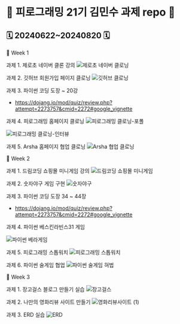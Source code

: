 # 🦾 피로그래밍 21기 김민수 과제 repo 🦾
## 🗓️ 20240622~20240820 🗓️

📌 Week 1

과제 1. 제로초 네이버 클론 강의
![제로초 네이버 클로닝](https://github.com/Pirogramming-21/Kim-Minsoo/assets/173602208/8ff84c6a-9508-4b20-a746-380fd9620361)

과제 2. 깃허브 회원가입 페이지 클로닝
![깃허브 클로닝](https://github.com/Pirogramming-21/Kim-Minsoo/assets/173602208/288c4653-d95e-4311-99ad-99a0533651f3)

과제 3. 파이썬 코딩 도장 ~ 20강
- https://dojang.io/mod/quiz/review.php?attempt=2273757&cmid=2272#google_vignette

과제 4. 피로그래밍 홈페이지 클로닝
![피로그래밍 클로닝-포폴](https://github.com/Pirogramming-21/Kim-Minsoo/assets/173602208/44acc0b0-a02a-49fc-b0c8-d4d706c9a394)

![피로그래밍 클로닝-인터뷰](https://github.com/Pirogramming-21/Kim-Minsoo/assets/173602208/7f6ba0c5-b07e-4251-9f1c-1f1806d4b65b)

과제 5. Arsha 홈페이지 협업 클로닝
![Arsha 협업 클로닝](https://github.com/Pirogramming-21/Kim-Minsoo/assets/173602208/c4dd5a25-7f37-40b3-82e9-01b4a9fd6838)

📌 Week 2

과제 1. 드림코딩 쇼핑몰 미니게임 강의
![드림코딩 쇼핑몰 미니게임](https://github.com/Pirogramming-21/Kim-Minsoo/assets/173602208/b1b60bac-e627-459c-90bc-2b7751970310)

과제 2. 숫자야구 게임 구현
![숫자야구](https://github.com/Pirogramming-21/Kim-Minsoo/assets/173602208/3221099b-3776-4ec1-a492-d541f7cb5c9a)

과제 3. 파이썬 코딩 도장 34 ~ 44장
- https://dojang.io/mod/quiz/review.php?attempt=2273757&cmid=2272#google_vignette

과제 4. 파이썬 베스킨라빈스31 게임

![파이썬 베라게임](https://github.com/Pirogramming-21/Kim-Minsoo/assets/173602208/3e0add92-7a94-4f8d-adf4-d74198f04682)

과제 5. 피로그래밍 스톱워치 
![피로그래밍 스톱워치](https://github.com/Pirogramming-21/Kim-Minsoo/assets/173602208/3a9213f5-8821-4954-9000-90bfbd7db2e5)

과제 6. 파이썬 술게임 협업
![파이썬 술게임 혀법](https://github.com/Pirogramming-21/Kim-Minsoo/assets/173602208/6f9b0747-bc06-4735-9a80-00daf6d15c2d)

📌 Week 3

과제 1. 장고걸스 블로그 만들기 실습
![장고걸스](https://github.com/Pirogramming-21/Kim-Minsoo/assets/173602208/f625e22f-7294-4928-ba35-6dcfe06ebe4d)

과제 2. 나만의 영화리뷰 사이트 만들기
![영화리뷰사이트 (1)](https://github.com/user-attachments/assets/3b651f54-ebed-444d-84f3-74ca4ea2129c)

과제 3. ERD 실습
![ERD](https://github.com/user-attachments/assets/c0c04a5b-7fe6-41cd-8b6a-413f7711c2ea)




